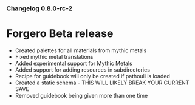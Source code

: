 ### Changelog 0.8.0-rc-2

# Forgero Beta release

* Created palettes for all materials from mythic metals
* Fixed mythic metal translations
* Added experimental support for Mythic Metals
* Added support for adding resources in subdirectories
* Recipe for guidebook will only be created if pathouli is loaded
* Created a static schema - THIS WILL LIKELY BREAK YOUR CURRENT SAVE
* Removed guidebook being given more than one time